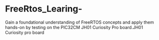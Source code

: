 # FreeRtos_Learing-
Gain a foundational understanding of FreeRTOS concepts and apply them hands-on by testing on the PIC32CM JH01 Curiosity Pro board.JH01 Curiosity pro board
